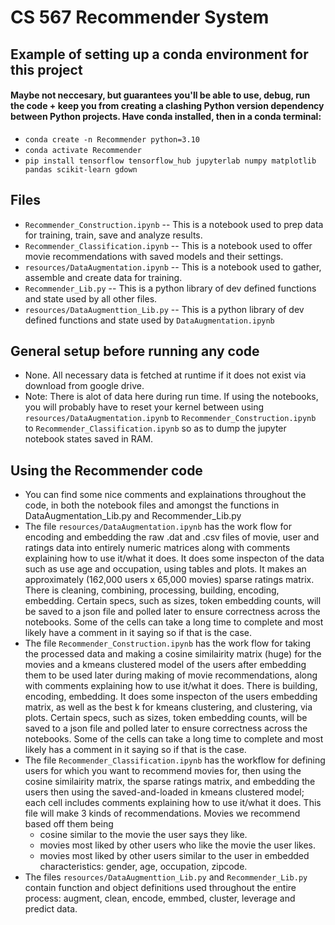 # CS 567 Recommender System

## Example of setting up a conda environment for this project
#### Maybe not neccesary, but guarantees you'll be able to use, debug, run the code + keep you from creating a clashing Python version dependency between Python projects. Have conda installed, then in a conda terminal:
* `conda create -n Recommender python=3.10`
* `conda activate Recommender`
* `pip install tensorflow tensorflow_hub jupyterlab numpy matplotlib pandas scikit-learn gdown`


## Files
* `Recommender_Construction.ipynb` -- This is a notebook used to prep data for training, train, save and analyze results.
* `Recommender_Classification.ipynb` -- This is a notebook used to offer movie recommendations with saved models and their settings.
* `resources/DataAugmentation.ipynb` -- This is a notebook used to gather, assemble and create data for training.
* `Recommender_Lib.py` -- This is a python library of dev defined functions and state used by all other files.
* `resources/DataAugmenttion_Lib.py` -- This is a python library of dev defined functions and state used by `DataAugmentation.ipynb`

## General setup before running any code
* None. All necessary data is fetched at runtime if it does not exist via download from google drive.
* Note: There is alot of data here during run time. If using the notebooks, you will probably have to reset your kernel between using `resources/DataAugmentation.ipynb` to `Recommender_Construction.ipynb` to `Recommender_Classification.ipynb` so as to dump the jupyter notebook states saved in RAM.

## Using the Recommender code
* You can find some nice comments and explainations throughout the code, in both the notebook files and amongst the functions in DataAugmentation_Lib.py and Recommender_Lib.py
* The file `resources/DataAugmentation.ipynb` has the work flow for encoding and embedding the raw .dat and .csv files of movie, user and ratings data into entirely numeric matrices along with comments explaining how to use it/what it does. It does some inspecton of the data such as use age and occupation, using tables and plots. It makes an approximately (162,000 users x 65,000 movies) sparse ratings matrix. There is cleaning, combining, processing, building, encoding, embedding. Certain specs, such as sizes, token embedding counts, will be saved to a json file and polled later to ensure correctness across the notebooks. Some of the cells can take a long time to complete and most likely have a comment in it saying so if that is the case.
* The file `Recommender_Construction.ipynb` has the work flow for taking the processed data and making a cosine similairity matrix (huge) for the movies and a kmeans clustered model of the users after embedding them to be used later during making of movie recommendations, along with comments explaining how to use it/what it does. There is building, encoding, embedding. It does some inspecton of the users embedding matrix, as well as the best k for kmeans clustering, and clustering, via plots. Certain specs, such as sizes, token embedding counts, will be saved to a json file and polled later to ensure correctness across the notebooks. Some of the cells can take a long time to complete and most likely has a comment in it saying so if that is the case.
* The file `Recommender_Classification.ipynb` has the workflow for defining users for which you want to recommend movies for, then using the cosine similairity matrix, the sparse ratings matrix, and embedding the users then using the saved-and-loaded in kmeans clustered model; each cell includes comments explaining how to use it/what it does. This file will make 3 kinds of recommendations. Movies we recommend based off them being
  * cosine similar to the movie the user says they like.
  * movies most liked by other users who like the movie the user likes.
  * movies most liked by other users similar to the user in embedded characteristics: gender, age, occupation, zipcode.
* The files `resources/DataAugmenttion_Lib.py` and `Recommender_Lib.py` contain function and object definitions used throughout the entire process: augment, clean, encode, emmbed, cluster, leverage and predict data.

